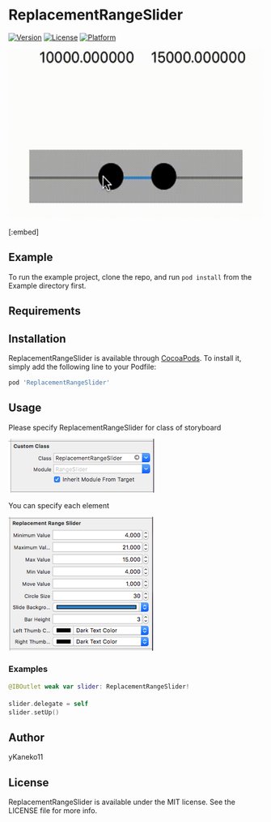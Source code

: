 # ReplacementRangeSlider

[![Version](https://img.shields.io/cocoapods/v/ReplacementRangeSlider.svg?style=flat)](http://cocoapods.org/pods/ReplacementRangeSlider)
[![License](https://img.shields.io/cocoapods/l/ReplacementRangeSlider.svg?style=flat)](http://cocoapods.org/pods/ReplacementRangeSlider)
[![Platform](https://img.shields.io/cocoapods/p/ReplacementRangeSlider.svg?style=flat)](http://cocoapods.org/pods/ReplacementRangeSlider)

![gifmovie](https://raw.githubusercontent.com/yKaneko11/image/master/movie.mov.gif)

[:embed]

## Example

To run the example project, clone the repo, and run `pod install` from the Example directory first.

## Requirements

## Installation

ReplacementRangeSlider is available through [CocoaPods](http://cocoapods.org). To install
it, simply add the following line to your Podfile:

```ruby
pod 'ReplacementRangeSlider'
```

## Usage

Please specify ReplacementRangeSlider for class of storyboard

![image1](https://raw.githubusercontent.com/yKaneko11/image/master/image1.png)

You can specify each element

![image2](https://raw.githubusercontent.com/yKaneko11/image/master/image2.png)

### Examples

```swift
@IBOutlet weak var slider: ReplacementRangeSlider!

slider.delegate = self
slider.setUp()
```

## Author

yKaneko11

## License

ReplacementRangeSlider is available under the MIT license. See the LICENSE file for more info.
